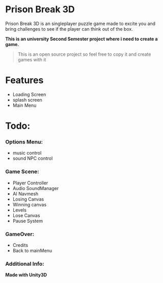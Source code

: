 
# Prison Break 3D

Prison Break 3D is an singleplayer puzzle game made to excite you and bring challenges to see if the player can think out of the box.

**This is an university Second Semester project where i need to create a game.**

>This is an open source project so feel free to copy it and create games with it

# Features

  - Loading Screen 
  - splash screen
  - Main Menu

# Todo:
  ### Options Menu:
  - music control 
  - sound NPC control
  ### Game Scene:
  - Player Controller
  - Audio SoundManager
  - AI Navmesh
  - Losing Canvas
  - Winning canvas
  - Levels
  - Lose Canvas
  - Pause System
  ### GameOver:
  - Credits
  - Back to mainMenu


### Additional Info:
**Made with Unity3D**

